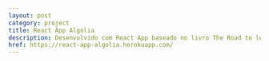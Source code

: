 ```yaml
---
layout: post
category: project
title: React App Algolia
description: Desenvolvido com React App baseado no livro The Road to learn React e publicado no Heroku.
href: https://react-app-algolia.herokuapp.com/
---
```

